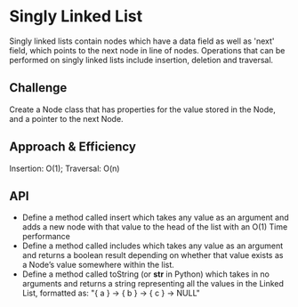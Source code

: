 # Singly Linked List
Singly linked lists contain nodes which have a data field as well as 'next' field, which points to the next node in line of nodes. Operations that can be performed on singly linked lists include insertion, deletion and traversal.

## Challenge
Create a Node class that has properties for the value stored in the Node, and a pointer to the next Node.

## Approach & Efficiency
Insertion: O(1); Traversal: O(n)

## API
* Define a method called insert which takes any value as an argument and adds a new node with that value to the head of the list with an O(1) Time performance
* Define a method called includes which takes any value as an argument and returns a boolean result depending on whether that value exists as a Node’s value somewhere within the list.
* Define a method called toString (or __str__ in Python) which takes in no arguments and returns a string representing all the values in the Linked List, formatted as: "{ a } -> { b } -> { c } -> NULL"